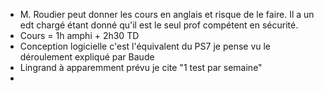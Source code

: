 
- M. Roudier peut donner les cours en anglais et risque de le faire. Il a un edt chargé étant donné qu'il est le seul prof compétent en sécurité.
- Cours = 1h amphi + 2h30 TD
- Conception logicielle c'est l'équivalent du PS7 je pense vu le déroulement expliqué par Baude
- Lingrand à apparemment prévu je cite "1 test par semaine"
- 